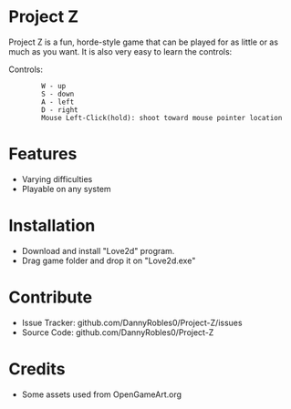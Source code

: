 Project Z
=======
 
Project Z is a fun, horde-style game that can be played for as little or as much as you want. It is also very easy to learn the controls:
 
Controls:

            W - up
            S - down
            A - left
            D - right 
            Mouse Left-Click(hold): shoot toward mouse pointer location
 
Features
=======
- Varying difficulties
- Playable on any system
 
Installation
============

- Download and install "Love2d" program.
- Drag game folder and drop it on "Love2d.exe"
 
Contribute
=========
 
- Issue Tracker: github.com/DannyRobles0/Project-Z/issues
- Source Code: github.com/DannyRobles0/Project-Z

Credits
=======
- Some assets used from OpenGameArt.org
